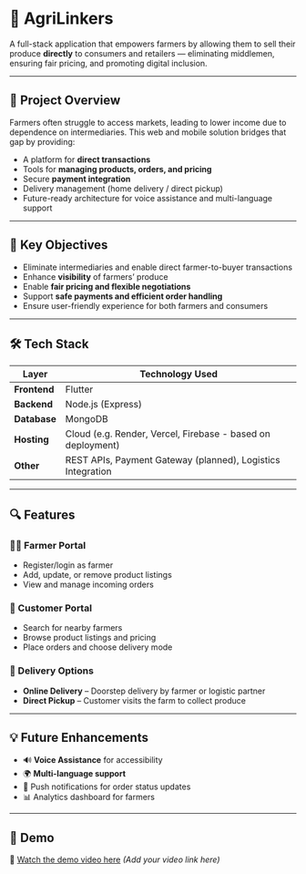 # 🌾 AgriLinkers

A full-stack application that empowers farmers by allowing them to sell their produce **directly** to consumers and retailers — eliminating middlemen, ensuring fair pricing, and promoting digital inclusion.

---

## 🚀 Project Overview

Farmers often struggle to access markets, leading to lower income due to dependence on intermediaries. This web and mobile solution bridges that gap by providing:

- A platform for **direct transactions**
- Tools for **managing products, orders, and pricing**
- Secure **payment integration**
- Delivery management (home delivery / direct pickup)
- Future-ready architecture for voice assistance and multi-language support

---

## 🎯 Key Objectives

- Eliminate intermediaries and enable direct farmer-to-buyer transactions  
- Enhance **visibility** of farmers’ produce  
- Enable **fair pricing and flexible negotiations**  
- Support **safe payments and efficient order handling**  
- Ensure user-friendly experience for both farmers and consumers  

---

## 🛠️ Tech Stack

| Layer       | Technology Used     |
|-------------|---------------------|
| **Frontend**| Flutter             |
| **Backend** | Node.js (Express)   |
| **Database**| MongoDB             |
| **Hosting** | Cloud (e.g. Render, Vercel, Firebase - based on deployment) |
| **Other**   | REST APIs, Payment Gateway (planned), Logistics Integration |

---

## 🔍 Features

### 👨‍🌾 Farmer Portal
- Register/login as farmer
- Add, update, or remove product listings
- View and manage incoming orders

### 🛒 Customer Portal
- Search for nearby farmers
- Browse product listings and pricing
- Place orders and choose delivery mode

### 🚚 Delivery Options
- **Online Delivery** – Doorstep delivery by farmer or logistic partner  
- **Direct Pickup** – Customer visits the farm to collect produce  

---

## 💡 Future Enhancements
- 🔊 **Voice Assistance** for accessibility
- 🌍 **Multi-language support**
- 📲 Push notifications for order status updates
- 📊 Analytics dashboard for farmers

---

## 📸 Demo

🎥 [Watch the demo video here](#) *(Add your video link here)*


